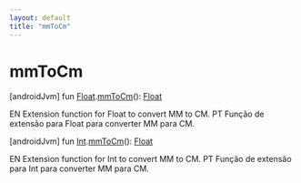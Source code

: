 ```yaml
---
layout: default
title: "mmToCm"
---
```


# mmToCm

[androidJvm]
fun [Float](https://kotlinlang.org/api/core/kotlin-stdlib/kotlin/-float/index.html).[mmToCm](mm-to-cm.md)(): [Float](https://kotlinlang.org/api/core/kotlin-stdlib/kotlin/-float/index.html)

EN Extension function for Float to convert MM to CM. PT Função de extensão para Float para converter MM para CM.

[androidJvm]
fun [Int](https://kotlinlang.org/api/core/kotlin-stdlib/kotlin/-int/index.html).[mmToCm](mm-to-cm.md)(): [Float](https://kotlinlang.org/api/core/kotlin-stdlib/kotlin/-float/index.html)

EN Extension function for Int to convert MM to CM. PT Função de extensão para Int para converter MM para CM.